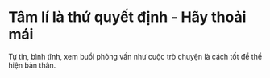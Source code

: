 # Tâm lí là thứ quyết định - Hãy thoải mái

Tự tin, bình tĩnh, xem buổi phỏng vấn như cuộc trò chuyện là cách tốt để thể hiện bản thân.